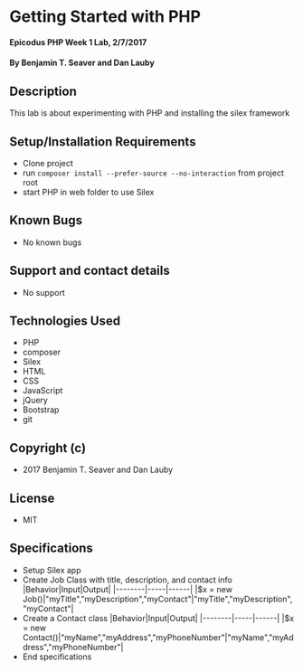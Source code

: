 # Getting Started with PHP

#### Epicodus PHP Week 1 Lab, 2/7/2017

#### By Benjamin T. Seaver and Dan Lauby

## Description

This lab is about experimenting with PHP and installing the silex framework

## Setup/Installation Requirements
* Clone project
* run `composer install --prefer-source --no-interaction` from project root
* start PHP in web folder to use Silex

## Known Bugs
* No known bugs

## Support and contact details
* No support

## Technologies Used
* PHP
* composer
* Silex
* HTML
* CSS
* JavaScript
* jQuery
* Bootstrap
* git

## Copyright (c)
* 2017 Benjamin T. Seaver and Dan Lauby

## License
* MIT

## Specifications
* Setup Silex app
* Create Job Class with title, description, and contact info
|Behavior|Input|Output|
|--------|-----|------|
|$x = new Job()|"myTitle","myDescription","myContact"|"myTitle","myDescription","myContact"|
* Create a Contact class
|Behavior|Input|Output|
|--------|-----|------|
|$x = new Contact()|"myName","myAddress","myPhoneNumber"|"myName","myAddress","myPhoneNumber"|
* End specifications
